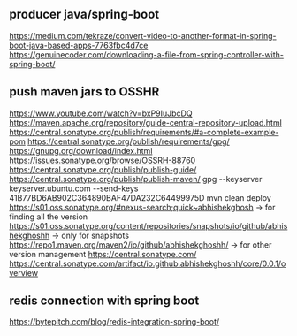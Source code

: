 

## producer java/spring-boot
https://medium.com/tekraze/convert-video-to-another-format-in-spring-boot-java-based-apps-7763fbc4d7ce
https://genuinecoder.com/downloading-a-file-from-spring-controller-with-spring-boot/

## push maven jars to OSSHR 
https://www.youtube.com/watch?v=bxP9IuJbcDQ
https://maven.apache.org/repository/guide-central-repository-upload.html
https://central.sonatype.org/publish/requirements/#a-complete-example-pom
https://central.sonatype.org/publish/requirements/gpg/
https://gnupg.org/download/index.html
https://issues.sonatype.org/browse/OSSRH-88760
https://central.sonatype.org/publish/publish-guide/
https://central.sonatype.org/publish/publish-maven/
gpg --keyserver keyserver.ubuntu.com --send-keys 41B77BD6AB902C364890BAF47DA232C64499975D
mvn clean deploy
https://s01.oss.sonatype.org/#nexus-search;quick~abhishekghosh -> for finding all the version
https://s01.oss.sonatype.org/content/repositories/snapshots/io/github/abhishekghoshh -> only for snapshots
https://repo1.maven.org/maven2/io/github/abhishekghoshh/ -> for other version management
https://central.sonatype.com/
https://central.sonatype.com/artifact/io.github.abhishekghoshh/core/0.0.1/overview



## redis connection with spring boot
https://bytepitch.com/blog/redis-integration-spring-boot/